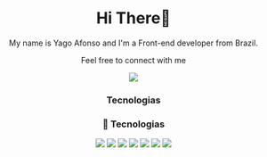 <h1 align="center"> Hi There👋</h1>
<p align="center">My name is Yago Afonso and I'm a Front-end developer from Brazil.</p>
<p align="center">Feel free to connect with me</p>
<p align="center"><a href="https://www.linkedin.com/in/yago-afonso/" target="_blank"><img src="https://img.shields.io/badge/-LinkedIn-%230077B5?style=for-the-badge&logo=linkedin&logoColor=white" target="_blank"></a></p>


<h3 align="center">  Tecnologias </h3>
<div align="center">
  <span>

  </span>
</div>


 
<h3 align="center"> 🚀 Tecnologias </h3>
<div align="center">
  <span>
    <img src="https://img.shields.io/badge/JavaScript-323330?style=for-the-badge&logo=javascript&logoColor=F7DF1E"/>
    <img src="https://img.shields.io/badge/TypeScript-007ACC?style=for-the-badge&logo=typescript&logoColor=white"/>
    <img src="https://img.shields.io/badge/HTML5-E34F26?style=for-the-badge&logo=html5&logoColor=white"/>
    <img src="https://img.shields.io/badge/CSS3-1572B6?style=for-the-badge&logo=css3&logoColor=white"/>
    <img src="https://img.shields.io/badge/React-20232A?style=for-the-badge&logo=react&logoColor=61DAFB"/>
    <img src="https://img.shields.io/badge/Tailwind_CSS-38B2AC?style=for-the-badge&logo=tailwind-css&logoColor=white"/>
    <img src="https://img.shields.io/badge/styled--components-DB7093?style=for-the-badge&logo=styled-components&logoColor=white"/>
  </span>
</div>
